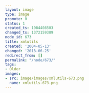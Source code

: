 ```yaml
---
layout: image
type: image
promote: 0
status: 1
created_ts: 1084408503
changed_ts: 1372159389
node_id: 673
title: xmlutils
created: '2004-05-13'
changed: '2013-06-25'
redirect_from: []
permalink: "/node/673/"
tags:
- Older
images:
- src: image/images/xmlutils-673.png
  name: xmlutils-673.png
---
```


